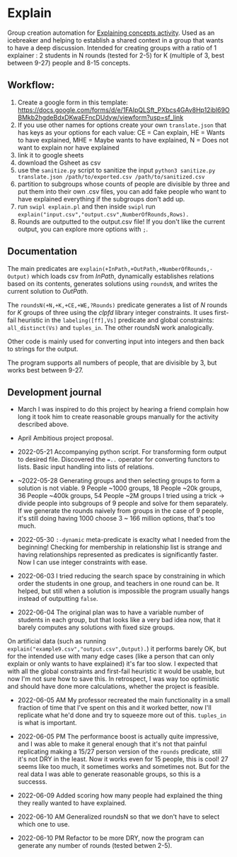# Explain
Group creation automation for [Explaining concepts activity](https://forum.effectivealtruism.org/posts/r8Qv7QHjJyafmiLnp/#Explaining_Concepts__9_30_10_40_). Used as an icebreaker and helping to establish a shared context in a group that wants to have a deep discussion. Intended for creating groups with a ratio of 1 explainer : 2 students in N rounds (tested for 2-5) for K (multiple of 3, best between 9-27) people and 8-15 concepts. 

## Workflow:
1. Create a google form in this template: https://docs.google.com/forms/d/e/1FAIpQLSft_PXbcs4GAv8Hp12ibl69OBMkb2hgdeBdxDKwaEFncDUdyw/viewform?usp=sf_link
2. If you use other names for options create your own `translate.json` that has keys as your options for each value: CE = Can explain, HE = Wants to have explained, MHE = Maybe wants to have explained, N = Does not want to explain nor have explained 
3. link it to google sheets
4. download the Gsheet as csv
5. use the `sanitize.py` script to sanitize the input `python3 sanitize.py translate.json /path/to/exported.csv /path/to/sanitized.csv`
6. partition to subgroups whose counts of people are divisible by three and put them into their own .csv files, you can add fake people who want to have explained everything if the subgroups don't add up.
7. run `swipl explain.pl` and then inside `swipl` run `explain("input.csv","output.csv",NumberOfRounds,Rows).`
8. Rounds are outputted to the output.csv file! If you don't like the current output, you can explore more options with `;`.

## Documentation

The main predicates are `explain(+InPath,+OutPath,+NumberOfRounds,-Output)`  which loads csv from *InPath*, dynamically establishes relations based on its contents, generates solutions using `roundsN`, and writes the current solution to *OutPath*.

The `roundsN(+N,+K,+CE,+WE,?Rounds)` predicate generates a list of *N* rounds for *K* groups of three using the *clpfd* library integer constraints. It uses first-fail heuristic in the `labeling([ff],Vs]` predicate and global constraints: `all_distinct(Vs)` and `tuples_in`. The other roundsN work analogically.

Other code is mainly used for converting input into integers and then back to strings for the output.

The program supports all numbers of people, that are divisible by 3, but works best between 9-27.

## Development journal
- March
I was inspired to do this project by hearing a friend complain how long it took him to create reasonable groups manually for the activity described above.

- April
Ambitious project proposal.

- 2022-05-21
Accompanying python script. For transforming form output to desired file. Discovered the `=..` operator for converting functors to lists. Basic input handling into lists of relations.

- ~2022-05-28
Generating groups and then selecting groups to form a solution is not viable.
9 People ~1000 groups, 18 People ~20k groups, 36 People ~400k groups, 54 People ~2M groups
I tried using a trick -> divide people into subgroups of 9 people and solve for them separately.
If we generate the rounds naively from groups in the case of 9 people, it's still doing having 1000 choose 3 ~ 166 million options, that's too much. 

- 2022-05-30
`:-dynamic` meta-predicate is exaclty what I needed from the beginning! Checking for membership in relationship list is strange and having relationships represented as predicates is significantly faster. Now I can use integer constraints with ease.

- 2022-06-03
I tried reducing the search space by constraining in which order the students in one group, and teachers in one round can be. It helped, but still when a solution is impossible the program usually hangs instead of outputting `false`.

- 2022-06-04
The original plan was to have a variable number of students in each group, but that looks like a very bad idea now, that it barely computes any solutions with fixed size groups.

On artificial data (such as running `explain("example9.csv","output.csv",Output).`) it performs barely OK, but for the intended use with many edge cases (like a person that can only explain or only wants to have explained) it's far too slow. I expected that with all the global constraints and first-fail heuristic it would be usable, but now I'm not sure how to save this. In retrospect, I was way too optimistic and should have done more calculations, whether the project is feasible.

- 2022-06-05 AM
My professor recreated the main functionality in a small fraction of time that I've spent on this and it worked better, now I'll replicate what he'd done and try to squeeze more out of this. `tuples_in` is what is important.

- 2022-06-05 PM
The performance boost is actually quite impressive, and I was able to make it general enough that it's not that painful replicating making a 15/27 person version of the `rounds` predicate, still it's not DRY in the least.
Now it works even for 15 people, this is cool! 27 seems like too much, it sometimes works and sometimes not. But for the real data I was able to generate reasonable groups, so this is a successs.

- 2022-06-09
Added scoring how many people had explained the thing they really wanted to have explained.

- 2022-06-10 AM
Generalized roundsN so that we don't have to select which one to use.
- 2022-06-10 PM
Refactor to be more DRY, now the program can generate any number of rounds (tested betwen 2-5).
